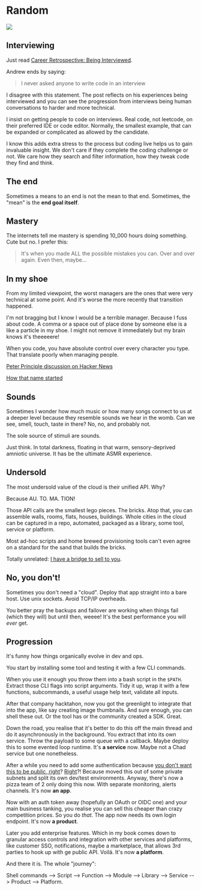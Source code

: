 # Random

[<img src="https://img.shields.io/badge/Mildly-Interesting-brightgreen">](/tags/mildly-interesting)


## Interviewing

Just read [Career Retrospective: Being Interviewed](https://thecodist.com/career-retrospective-being-interviewed/).

Andrew ends by saying:

> I never asked anyone to write code in an interview

I disagree with this statement. The post reflects on his experiences
being interviewed and you can see the progression from interviews being
human conversations to harder and more technical.

I insist on getting people to code on interviews. Real code, not
leetcode, on their preferred IDE or code editor. Normally, the smallest
example, that can be expanded or complicated as allowed by the
candidate.

I know this adds extra stress to the process but coding live helps
us to gain invaluable insight. We don't care if they complete the coding
challenge or not. We care how they search and filter information,
how they tweak code they find and think.


## The end

Sometimes a means to an end is not the mean to that end. Sometimes,
the "mean" is the **end goal itself**.


## Mastery

The internets tell me mastery is spending 10_000 hours doing
something. Cute but no. I prefer this:

> It's when you made ALL the possible mistakes you can. Over
> and over again. Even then, maybe...


## In my shoe

From my limited viewpoint, the worst managers are the ones that were
very technical at some point. And it's worse the more recently that
transition happened.

I'm not bragging but I know I would be a terrible manager. Because I
fuss about code. A comma or a space out of place done by someone else
is a like a particle in my shoe. I might not remove it immediately but
my brain knows it's theeeeere!

When you code, you have absolute control over every character you type.
That translate poorly when managing people.

[Peter Principle discussion on Hacker News](https://news.ycombinator.com/item?id=39844104)

[How that name started](https://www.youtube.com/watch?v=39wzku9KIEM)


## Sounds

Sometimes I wonder how much music or how many songs connect to us at a
deeper level because they resemble sounds we hear in the womb. Can we
see, smell, touch, taste in there? No, no, and probably not.

The sole source of stimuli are sounds.

Just think. In total darkness, floating in that warm, sensory-deprived
amniotic universe. It has be the ultimate ASMR experience.


## Undersold

The most undersold value of the cloud is their unified API. Why?

Because AU. TO. MA. TION!

Those API calls are the smallest lego pieces. The bricks. Atop
that, you can assemble walls, rooms, flats, houses, buildings. Whole
cities in the cloud can be captured in a repo, automated, packaged
as a library, some tool, service or platform.

Most ad-hoc scripts and home brewed provisioning tools can't even
agree on a standard for the sand that builds the bricks.

Totally unrelated: [I have a bridge to sell to you](/hosting).


## No, you don't!

Sometimes you don't need a "cloud". Deploy that app straight into
a bare host. Use unix sockets. Avoid TCP/IP overheads.

You better pray the backups and failover are working when things
fail (which they will) but until then, weeee! It's the best
performance you will _ever_ get.


## Progression

It's funny how things organically evolve in dev and ops.

You start by installing some tool and testing it with a few CLI commands.

When you use it enough you throw them into a bash script in the `$PATH`.
Extract those CLI flags into script arguments. Tidy it up, wrap it with a
few functions, subcommands, a useful usage help text, validate all inputs.

After that company hacktahon, now you got the greenlight to integrate that
into the app, like say creating image thumbnails. And sure enough, you can
shell these out. Or the tool has or the community created a SDK. Great.

Down the road, you realise that it's better to do this off the main thread
and do it asynchronously in the background. You extract that into its own
service. Throw the payload to some queue with a callback. Maybe deploy
this to some evented loop runtime. It's **a service** now. Maybe not a
Chad service but one nonetheless.

After a while you need to add some authentication because
[you don't want this to be public, right](https://x.com/ozgrozer/status/1838895852259041362)?
[Right](https://x.com/kaepora/status/1838651348797063276)?!
Because moved this out of some private subnets and split its own dev/test
environments. Anyway, there's now a pizza team of 2 only doing this now.
With separate monitoring, alerts channels. It's now **an app**.

Now with an auth token away (hopefully an OAuth or OIDC one) and
your main business tanking, you realise you can sell this cheaper than
crazy competition prices. So you do _that_. The app now needs its own
login endpoint. It's now **a product**.

Later you add enterprise features. Which in my book comes down to granular
access controls and integration with other services and platforms, like
customer SSO, notifications, maybe a marketplace, that allows 3rd parties to
hook up with ge public API.  Voilá. It's now **a platform**.

And there it is. The whole "journey":

Shell commands --> Script --> Function --> Module --> Library --> Service --> Product --> Platform.

